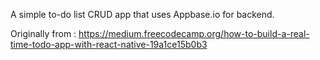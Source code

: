 A simple to-do list CRUD app that uses Appbase.io for backend.

Originally from : https://medium.freecodecamp.org/how-to-build-a-real-time-todo-app-with-react-native-19a1ce15b0b3

